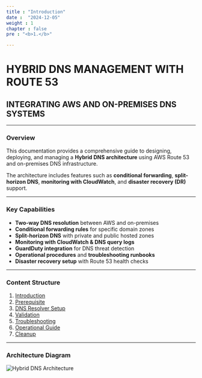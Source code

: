 ```yaml
---
title : "Introduction"
date :  "2024-12-05"
weight : 1
chapter : false
pre : "<b>1.</b>"

---
```


# HYBRID DNS MANAGEMENT WITH ROUTE 53  
## INTEGRATING AWS AND ON-PREMISES DNS SYSTEMS

---

### Overview

This documentation provides a comprehensive guide to designing, deploying, and managing a **Hybrid DNS architecture** using AWS Route 53 and on-premises DNS infrastructure.

The architecture includes features such as **conditional forwarding**, **split-horizon DNS**, **monitoring with CloudWatch**, and **disaster recovery (DR)** support.

---

### Key Capabilities

- **Two-way DNS resolution** between AWS and on-premises
- **Conditional forwarding rules** for specific domain zones
- **Split-horizon DNS** with private and public hosted zones
- **Monitoring with CloudWatch & DNS query logs**
- **GuardDuty integration** for DNS threat detection
- **Operational procedures** and **troubleshooting runbooks**
- **Disaster recovery setup** with Route 53 health checks

---

### Content Structure

1. [Introduction](../1-Introduce/)
2. [Prerequisite](../2-Prerequisite/)
3. [DNS Resolver Setup](../3-Setup/)
4. [Validation](../4-validation/)
5. [Troubleshooting](../5-troubleshooting/)
6. [Operational Guide](../6-operational-guide/)
7. [Cleanup](../7-cleanup/)

---

### Architecture Diagram

![Hybrid DNS Architecture](/images/Dns-architecture.png)
